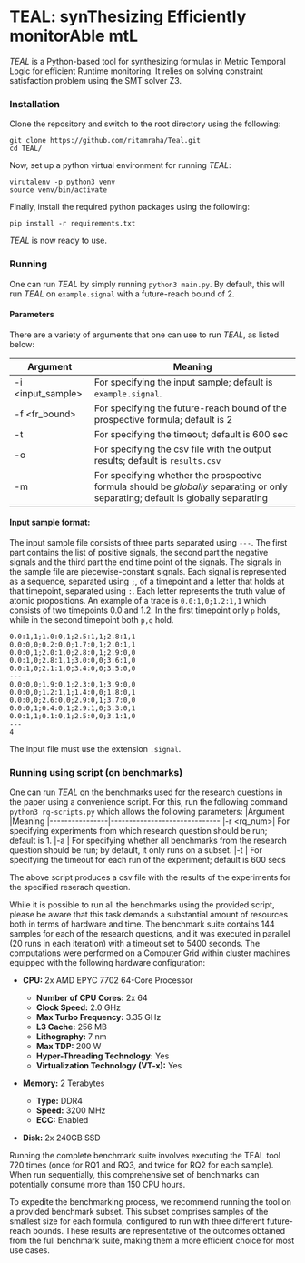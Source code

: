 # TEAL: synThesizing Efficiently monitorAble mtL
*TEAL* is a Python-based tool for synthesizing formulas in Metric Temporal Logic for efficient Runtime monitoring.
It relies on solving constraint satisfaction problem using the SMT solver Z3.


### Installation

Clone the repository and switch to the root directory using the following:
```
git clone https://github.com/ritamraha/Teal.git
cd TEAL/
```

Now, set up a python virtual environment for running *TEAL*: 
```
virutalenv -p python3 venv
source venv/bin/activate
```
Finally, install the required python packages using the following:
```
pip install -r requirements.txt
```
*TEAL* is now ready to use.


### Running
One can run *TEAL* by simply running `python3 main.py`.
By default, this will run *TEAL* on `example.signal` with a future-reach bound of 2.  


#### Parameters
There are a variety of arguments that one can use to run *TEAL*, as listed below:

|Argument        |Meaning
|----------------|------------------------------
|-i <input_sample>| For specifying the input sample; default is `example.signal`.
|-f <fr_bound>| For specifying the future-reach bound of the prospective formula; default is 2
|-t <timeout>| For specifying the timeout; default is 600 sec
|-o <outputcsv>| For specifying the csv file with the output results; default is `results.csv`
|-m | For specifying whether the prospective formula should be *globally* separating or only separating; default is globally separating


#### Input sample format:
The input sample file consists of three parts separated using `---`.
The first part contains the list of positive signals, the second part the negative signals and the third part the end time point of the signals.
The signals in the sample file are piecewise-constant signals.
Each signal is represented as a sequence, separated using `;`, of a timepoint and a letter that holds at that timepoint, separated using `:`. 
Each letter represents the truth value of atomic propositions.
An example of a trace is `0.0:1,0;1.2:1,1` which consists of two timepoints 0.0 and 1.2. In the first timepoint only `p` holds,
while in the second timepoint both `p,q` hold.
```
0.0:1,1;1.0:0,1;2.5:1,1;2.8:1,1
0.0:0,0;0.2:0,0;1.7:0,1;2.0:1,1
0.0:0,1;2.0:1,0;2.8:0,1;2.9:0,0
0.0:1,0;2.8:1,1;3.0:0,0;3.6:1,0
0.0:1,0;2.1:1,0;3.4:0,0;3.5:0,0
---
0.0:0,0;1.9:0,1;2.3:0,1;3.9:0,0
0.0:0,0;1.2:1,1;1.4:0,0;1.8:0,1
0.0:0,0;2.6:0,0;2.9:0,1;3.7:0,0
0.0:0,1;0.4:0,1;2.9:1,0;3.3:0,1
0.0:1,1;0.1:0,1;2.5:0,0;3.1:1,0
---
4
```
The input file must use the extension `.signal`.


### Running using script (on benchmarks)
One can run *TEAL* on the benchmarks used for the research questions in the paper using a convenience script.
For this, run the following command `python3 rq-scripts.py` which allows the following parameters:
|Argument        |Meaning
|----------------|------------------------------
|-r <rq_num>| For specifying experiments from which research question should be run; default is 1.
|-a | For specifying whether all benchmarks from the research question should be run; by default, it only runs on a subset.
|-t <timeout> | For specifying the timeout for each run of the experiment; default is 600 secs

The above script produces a csv file with the results of the experiments for the specified reserach question.

While it is possible to run all the benchmarks using the provided script, please be aware that this task demands a substantial amount of resources both in terms of hardware and time. The benchmark suite contains 144 samples for each of the research questions, and it was executed in parallel (20 runs in each iteration) with a timeout set to 5400 seconds. The computations were performed on a Computer Grid within cluster machines equipped with the following hardware configuration:

- **CPU:** 2x AMD EPYC 7702 64-Core Processor
  - **Number of CPU Cores:** 2x 64
  - **Clock Speed:** 2.0 GHz
  - **Max Turbo Frequency:** 3.35 GHz
  - **L3 Cache:** 256 MB
  - **Lithography:** 7 nm
  - **Max TDP:** 200 W
  - **Hyper-Threading Technology:** Yes
  - **Virtualization Technology (VT-x):** Yes

- **Memory:** 2 Terabytes
  - **Type:** DDR4
  - **Speed:** 3200 MHz
  - **ECC:** Enabled

- **Disk:** 2x 240GB SSD

Running the complete benchmark suite involves executing the TEAL tool 720 times (once for RQ1 and RQ3, and twice for RQ2 for each sample). When run sequentially, this comprehensive set of benchmarks can potentially consume more than 150 CPU hours.

To expedite the benchmarking process, we recommend running the tool on a provided benchmark subset. This subset comprises samples of the smallest size for each formula, configured to run with three different future-reach bounds. These results are representative of the outcomes obtained from the full benchmark suite, making them a more efficient choice for most use cases.
